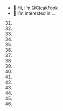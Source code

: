 - 👋 Hi, I’m @CicakFonk
- 👀 I’m interested in ...
31.
32.
33.
34.
35.
36.
37.
38.
39.
40.
41.
42.
43.
44.
45.
46.
